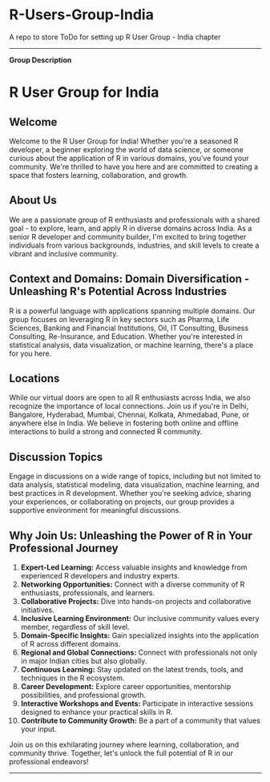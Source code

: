 # R-Users-Group-India
A repo to store ToDo for setting up R User Group - India chapter

-----------

**Group Description**

# R User Group for India

## Welcome
Welcome to the R User Group for India! Whether you're a seasoned R developer, a beginner exploring the world of data science, or someone curious about the application of R in various domains, you've found your community. We're thrilled to have you here and are committed to creating a space that fosters learning, collaboration, and growth.

## About Us
We are a passionate group of R enthusiasts and professionals with a shared goal - to explore, learn, and apply R in diverse domains across India. As a senior R developer and community builder, I'm excited to bring together individuals from various backgrounds, industries, and skill levels to create a vibrant and inclusive community.

## Context and Domains: Domain Diversification - Unleashing R's Potential Across Industries
R is a powerful language with applications spanning multiple domains. Our group focuses on leveraging R in key sectors such as Pharma, Life Sciences, Banking and Financial Institutions, Oil, IT Consulting, Business Consulting, Re-Insurance, and Education. Whether you're interested in statistical analysis, data visualization, or machine learning, there's a place for you here.

## Locations
While our virtual doors are open to all R enthusiasts across India, we also recognize the importance of local connections. Join us if you're in Delhi, Bangalore, Hyderabad, Mumbai, Chennai, Kolkata, Ahmedabad, Pune, or anywhere else in India. We believe in fostering both online and offline interactions to build a strong and connected R community.

## Discussion Topics
Engage in discussions on a wide range of topics, including but not limited to data analysis, statistical modeling, data visualization, machine learning, and best practices in R development. Whether you're seeking advice, sharing your experiences, or collaborating on projects, our group provides a supportive environment for meaningful discussions.

## Why Join Us: Unleashing the Power of R in Your Professional Journey
1. **Expert-Led Learning:** Access valuable insights and knowledge from experienced R developers and industry experts.
2. **Networking Opportunities:** Connect with a diverse community of R enthusiasts, professionals, and learners.
3. **Collaborative Projects:** Dive into hands-on projects and collaborative initiatives.
4. **Inclusive Learning Environment:** Our inclusive community values every member, regardless of skill level.
5. **Domain-Specific Insights:** Gain specialized insights into the application of R across different domains.
6. **Regional and Global Connections:** Connect with professionals not only in major Indian cities but also globally.
7. **Continuous Learning:** Stay updated on the latest trends, tools, and techniques in the R ecosystem.
8. **Career Development:** Explore career opportunities, mentorship possibilities, and professional growth.
9. **Interactive Workshops and Events:** Participate in interactive sessions designed to enhance your practical skills in R.
10. **Contribute to Community Growth:** Be a part of a community that values your input.

Join us on this exhilarating journey where learning, collaboration, and community thrive. Together, let's unlock the full potential of R in our professional endeavors!

-----------
